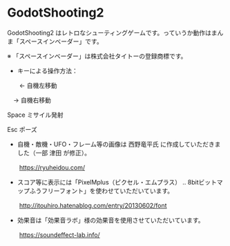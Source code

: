 # GodotShooting2

GodotShooting2 はレトロなシューティングゲームです。っていうか動作はまんま「スペースインベーダー」です。

※ 「スペースインベーダー」は株式会社タイトーの登録商標です。

- キーによる操作方法：

　　← 自機左移動
  
  　→ 自機右移動
   
   Space ミサイル発射
   
   Esc ポーズ

- 自機・敵機・UFO・フレーム等の画像は 西野竜平氏 に作成していただきました（一部 津田 が修正）。

　　https://ryuheidou.com/
- スコア等に表示には「PixelMplus（ピクセル・エムプラス） ‥ 8bitビットマップふうフリーフォント」を使わせていただいています。

　　http://itouhiro.hatenablog.com/entry/20130602/font
  
- 効果音は「効果音ラボ」様の効果音を使用させていただいています。

　　https://soundeffect-lab.info/
